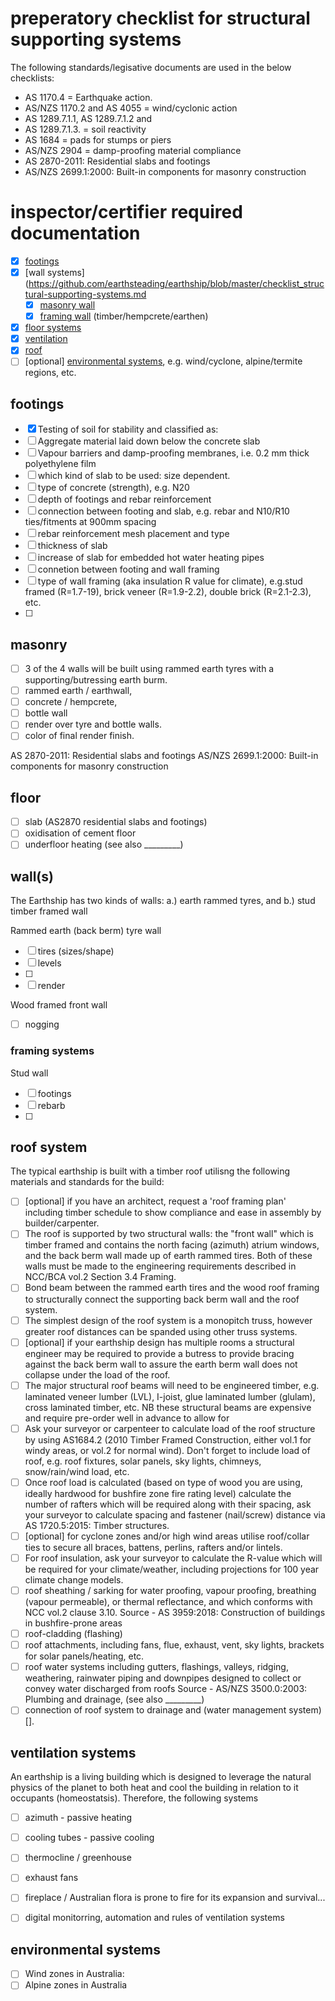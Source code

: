 # preperatory checklist for structural supporting systems

The following standards/legisative documents are used in the below checklists:
  * AS 1170.4 = Earthquake action.
  * AS/NZS 1170.2 and AS 4055 = wind/cyclonic action
  * AS 1289.7.1.1, AS 1289.7.1.2 and
  * AS 1289.7.1.3. = soil reactivity
  * AS 1684 = pads for stumps or piers
  * AS/NZS 2904 = damp-proofing material compliance
  * AS 2870-2011: Residential slabs and footings
  * AS/NZS 2699.1:2000: Built-in components for masonry construction

# inspector/certifier required documentation

 - [x] [footings](https://github.com/earthsteading/earthship/blob/master/checklist_structural-supporting-systems.md#footings)
 - [x] [wall systems](https://github.com/earthsteading/earthship/blob/master/checklist_structural-supporting-systems.md
   - [x] [masonry wall](https://github.com/earthsteading/earthship/blob/master/checklist_structural-supporting-systems.md#masonry)
   - [x] [framing wall](https://github.com/earthsteading/earthship/blob/master/checklist_structural-supporting-systems.md) (timber/hempcrete/earthen)
 - [x] [floor systems](https://github.com/earthsteading/earthship/blob/master/checklist_structural-supporting-systems.md#floor)
 - [x] [ventilation](https://github.com/earthsteading/earthship/blob/master/checklist_structural-supporting-systems.md#ventilation)
 - [x] [roof](https://github.com/earthsteading/earthship/blob/master/checklist_structural-supporting-systems.md#roof)
 - [ ] [optional] [environmental systems](https://github.com/earthsteading/earthship/blob/master/checklist_structural-supporting-systems.md#environmental), e.g. wind/cyclone, alpine/termite regions, etc.

## footings

  - [x] Testing of soil for stability and classified as: 
  - [ ] Aggregate material laid down below the concrete slab
  - [ ] Vapour barriers and damp-proofing membranes, i.e. 0.2 mm thick polyethylene film
  - [ ] which kind of slab to be used: size dependent.
  - [ ] type of concrete (strength), e.g. N20
  - [ ] depth of footings and rebar reinforcement
  - [ ] connection between footing and slab, e.g. rebar and N10/R10 ties/fitments at 900mm spacing
  - [ ] rebar reinforcement mesh placement and type
  - [ ] thickness of slab
  - [ ] increase of slab for embedded hot water heating pipes
  - [ ] connetion between footing and wall framing
  - [ ] type of wall framing (aka insulation R value for climate), e.g.stud framed (R=1.7-19), brick veneer (R=1.9-2.2), double brick (R=2.1-2.3), etc.
  - [ ]  

## masonry

 - [ ] 3 of the 4 walls will be built using rammed earth tyres with a supporting/butressing earth burm.
 - [ ] rammed earth / earthwall, 
 - [ ] concrete / hempcrete, 
 - [ ] bottle wall
 - [ ] render over tyre and bottle walls.
 - [ ] color of final render finish.

AS 2870-2011: Residential slabs and footings
AS/NZS 2699.1:2000: Built-in components for masonry construction

## floor

 - [ ] slab (AS2870 residential slabs and footings)
 - [ ] oxidisation of cement floor
 - [ ] underfloor heating (see also _________)

## wall(s)
The Earthship has two kinds of walls: a.) earth rammed tyres, and b.) stud timber framed wall

Rammed earth (back berm) tyre wall
 - [ ] tires (sizes/shape)
 - [ ] levels 
 - [ ] 
 - [ ] render 

Wood framed front wall
  - [ ] nogging 

### framing systems

Stud wall
 - [ ] footings
 - [ ] rebarb
 - [ ] 

## roof system
The typical earthship is built with a timber roof utilisng the following materials and standards for the build:
 - [ ] [optional] if you have an architect, request a 'roof framing plan' including timber schedule to show compliance and ease in assembly by builder/carpenter. 
 - [ ] The roof is supported by two structural walls: the "front wall" which is timber framed and contains the north facing (azimuth) atrium windows, and the back berm wall made up of earth rammed tires.  Both of these walls must be made to the engineering requirements described in NCC/BCA vol.2 Section 3.4 Framing.
 - [ ] Bond beam between the rammed earth tires and the wood roof framing to structurally connect the supporting back berm wall and the roof system. 
 - [ ] The simplest design of the roof system is a monopitch truss, however greater roof distances can be spanded using other truss systems.
 - [ ] [optional] if your earthship design has multiple rooms a structural engineer may be required to provide a butress to provide bracing against the back berm wall to assure the earth berm wall does not collapse under the load of the roof.
 - [ ] The major structural roof beams will need to be engineered timber, e.g. laminated veneer lumber (LVL), I-joist, glue laminated lumber (glulam), cross laminated timber, etc. NB these structural beams are expensive and require pre-order well in advance to allow for 
 - [ ] Ask your surveyor or carpenteer to calculate load of the roof structure by using AS1684.2 (2010 Timber Framed Construction, either vol.1 for windy areas, or vol.2 for normal wind). Don't forget to include load of roof, e.g. roof fixtures, solar panels, sky lights, chimneys, snow/rain/wind load, etc.
 - [ ] Once roof load is calculated (based on type of wood you are using, ideally hardwood for bushfire zone fire rating level) calculate the number of rafters which will be required along with their spacing, ask your surveyor to calculate spacing and fastener (nail/screw) distance via AS 1720.5:2015: Timber structures.
 - [ ] [optional] for cyclone zones and/or high wind areas utilise roof/collar ties to secure all braces, battens, perlins, rafters and/or lintels.
 - [ ] For roof insulation, ask your surveyor to calculate the R-value which will be required for your climate/weather, including projections for 100 year climate change models.
 - [ ] roof sheathing / sarking for water proofing, vapour proofing, breathing (vapour permeable), or thermal reflectance, and which conforms with NCC vol.2 clause 3.10.
Source - AS 3959:2018: Construction of buildings in bushfire-prone areas 
 - [ ] roof-cladding (flashing)
 - [ ] roof attachments, including fans, flue, exhaust, vent, sky lights, brackets for solar panels/heating, etc.
 - [ ] roof water systems including gutters, flashings, valleys, ridging, weathering, rainwater piping and downpipes designed to collect or convey water discharged from roofs
Source - AS/NZS 3500.0:2003: Plumbing and drainage, (see also _________)
 - [ ] connection of roof system to drainage and (water management system)[].

## ventilation systems
An earthship is a living building which is designed to leverage the natural physics of the planet to both heat and cool the building in relation to it occupants (homeostatsis).  Therefore, the following systems 
 - [ ] azimuth - passive heating
 - [ ] cooling tubes - passive cooling
 - [ ] thermocline / greenhouse
 - [ ] exhaust fans
 - [ ] fireplace / Australian flora is prone to fire for its expansion and survival...
 - [ ] digital monitorring, automation and rules of ventilation systems


## environmental systems

 - [ ] Wind zones in Australia: 
 - [ ] Alpine zones in Australia
